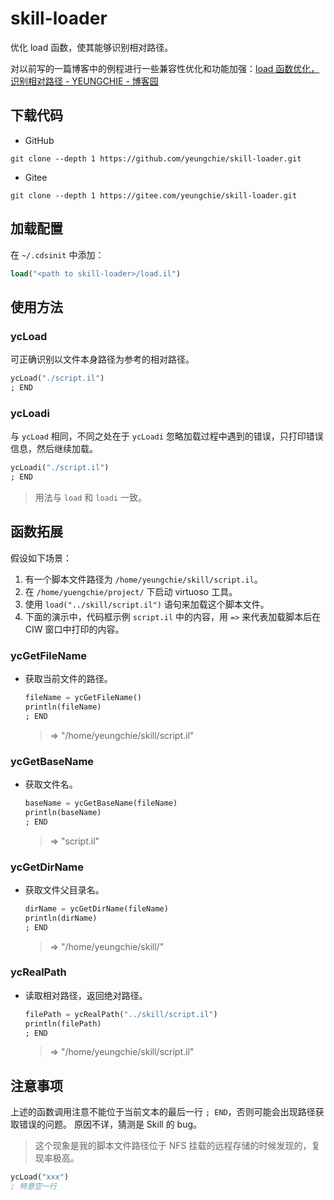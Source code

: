 # skill-loader

优化 load 函数，使其能够识别相对路径。

对以前写的一篇博客中的例程进行一些兼容性优化和功能加强：[load 函数优化，识别相对路径 - YEUNGCHIE - 博客园](https://www.cnblogs.com/yeungchie/p/15999427.html)

## 下载代码

+ GitHub

```shell
git clone --depth 1 https://github.com/yeungchie/skill-loader.git
```

+ Gitee

```shell
git clone --depth 1 https://gitee.com/yeungchie/skill-loader.git
```

## 加载配置

在 `~/.cdsinit` 中添加：

```lisp
load("<path to skill-loader>/load.il")
```

## 使用方法

### ycLoad

可正确识别以文件本身路径为参考的相对路径。

```lisp
ycLoad("./script.il")
; END
```

### ycLoadi

与 `ycLoad` 相同，不同之处在于 `ycLoadi` 忽略加载过程中遇到的错误，只打印错误信息，然后继续加载。

```lisp
ycLoadi("./script.il")
; END
```

> 用法与 `load` 和 `loadi` 一致。

## 函数拓展

假设如下场景：

1. 有一个脚本文件路径为 `/home/yeungchie/skill/script.il`。
2. 在 `/home/yuengchie/project/` 下启动 virtuoso 工具。
3. 使用 `load("../skill/script.il")` 语句来加载这个脚本文件。
4. 下面的演示中，代码框示例 `script.il` 中的内容，用 `=>` 来代表加载脚本后在 CIW 窗口中打印的内容。

### ycGetFileName

+ 获取当前文件的路径。

    ```lisp
    fileName = ycGetFileName()
    println(fileName)
    ; END
    ```

    > => "/home/yeungchie/skill/script.il"

### ycGetBaseName

+ 获取文件名。

    ```lisp
    baseName = ycGetBaseName(fileName)
    println(baseName)
    ; END
    ```

    > => "script.il"

### ycGetDirName

+ 获取文件父目录名。

    ```lisp
    dirName = ycGetDirName(fileName)
    println(dirName)
    ; END
    ```

    >  => "/home/yeungchie/skill/"

### ycRealPath

+ 读取相对路径，返回绝对路径。

    ```lisp
    filePath = ycRealPath("../skill/script.il")
    println(filePath)
    ; END
    ```

    > => "/home/yeungchie/skill/script.il"

## 注意事项

上述的函数调用注意不能位于当前文本的最后一行 `; END`，否则可能会出现路径获取错误的问题。
原因不详，猜测是 Skill 的 bug。

> 这个现象是我的脚本文件路径位于 NFS 挂载的远程存储的时候发现的，复现率极高。

```lisp
ycLoad("xxx")
; 特意空一行
```
